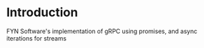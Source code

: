 # Introduction 
FYN Software's implementation of gRPC using promises, and async iterations for streams